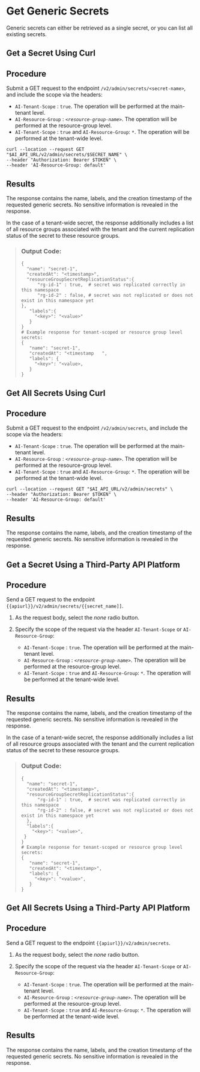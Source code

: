 <!-- loio05a3713aa6a94356b08e09e86260b16d -->

# Get Generic Secrets

Generic secrets can either be retrieved as a single secret, or you can list all existing secrets.

<a name="task_i3h_n13_tcc"/>

<!-- task\_i3h\_n13\_tcc -->

## Get a Secret Using Curl



<a name="task_i3h_n13_tcc__steps_p1m_clf_zcc"/>

## Procedure

Submit a GET request to the endpoint `/v2/admin/secrets/<secret-name>`, and include the scope via the headers:

-   `AI-Tenant-Scope` : `true`. The operation will be performed at the main-tenant level.
-   `AI-Resource-Group` : <code><i class="varname">&lt;resource-group-name&gt;</i></code>. The operation will be performed at the resource-group level.
-   `AI-Tenant-Scope` : `true` and `AI-Resource-Group`: `*`. The operation will be performed at the tenant-wide level.

```
curl --location --request GET "$AI_API_URL/v2/admin/secrets/$SECRET_NAME" \
--header "Authorization: Bearer $TOKEN" \
--header 'AI-Resource-Group: default'

```



<a name="task_i3h_n13_tcc__result_vck_3lf_zcc"/>

## Results

The response contains the name, labels, and the creation timestamp of the requested generic secrets. No sensitive information is revealed in the response.

In the case of a tenant-wide secret, the response additionally includes a list of all resource groups associated with the tenant and the current replication status of the secret to these resource groups.

> ### Output Code:  
> ```
> {
>   "name": "secret-1",
>   "createdAt": "<timestamp>",
>   "resourceGroupSecretReplicationStatus":{
>       "rg-id-1" : true,  # secret was replicated correctly in this namespace
>       "rg-id-2" : false, # secret was not replicated or does not exist in this namespace yet
> },
>    "labels":{
>      "<key>": "<value>"
>    }
> }
> # Example response for tenant-scoped or resource group level secrets:
> {
>    "name": "secret-1",
>    "createdAt": "<timestamp   ",
>    "labels": {
>      "<key>": "<value>,
>    }
> }
> ```

<a name="task_zmk_l3m_22c"/>

<!-- task\_zmk\_l3m\_22c -->

## Get All Secrets Using Curl



## Procedure

Submit a GET request to the endpoint `/v2/admin/secrets`, and include the scope via the headers:

-   `AI-Tenant-Scope` : `true`. The operation will be performed at the main-tenant level.
-   `AI-Resource-Group` : <code><i class="varname">&lt;resource-group-name&gt;</i></code>. The operation will be performed at the resource-group level.
-   `AI-Tenant-Scope` : `true` and `AI-Resource-Group`: `*`. The operation will be performed at the tenant-wide level.

```
curl --location --request GET "$AI_API_URL/v2/admin/secrets" \
--header "Authorization: Bearer $TOKEN" \
--header 'AI-Resource-Group: default'

```



<a name="task_zmk_l3m_22c__result_bnk_l3m_22c"/>

## Results

The response contains the name, labels, and the creation timestamp of the requested generic secrets. No sensitive information is revealed in the response.

<a name="task_cxf_n13_tcc"/>

<!-- task\_cxf\_n13\_tcc -->

## Get a Secret Using a Third-Party API Platform



<a name="task_cxf_n13_tcc__steps_bqv_vkf_zcc"/>

## Procedure

Send a GET request to the endpoint `{{apiurl}}/v2/admin/secrets/{{secret_name]]`.

1.  As the request body, select the *none* radio button.

2.  Specify the scope of the request via the header `AI-Tenant-Scope` or `AI-Resource-Group`:

    -   `AI-Tenant-Scope` : `true`. The operation will be performed at the main-tenant level.
    -   `AI-Resource-Group` : <code><i class="varname">&lt;resource-group-name&gt;</i></code>. The operation will be performed at the resource-group level.
    -   `AI-Tenant-Scope` : `true` and `AI-Resource-Group`: `*`. The operation will be performed at the tenant-wide level.




<a name="task_cxf_n13_tcc__result_sxh_jlf_zcc"/>

## Results

The response contains the name, labels, and the creation timestamp of the requested generic secrets. No sensitive information is revealed in the response.

In the case of a tenant-wide secret, the response additionally includes a list of all resource groups associated with the tenant and the current replication status of the secret to these resource groups.

> ### Output Code:  
> ```
> {
>   "name": "secret-1",
>   "createdAt": "<timestamp>",
>   "resourceGroupSecretReplicationStatus":{
>       "rg-id-1" : true,  # secret was replicated correctly in this namespace
>       "rg-id-2" : false, # secret was not replicated or does not exist in this namespace yet
>   },
>   "labels":{
>     "<key>": "<value>",
>  }
> }
> # Example response for tenant-scoped or resource group level secrets:
> {
>    "name": "secret-1",
>    "createdAt": "<timestamp>",
>    "labels": {
>      "<key>": "<value>",
>    }
> }
> ```

<a name="task_imv_l3m_22c"/>

<!-- task\_imv\_l3m\_22c -->

## Get All Secrets Using a Third-Party API Platform



## Procedure

Send a GET request to the endpoint `{{apiurl}}/v2/admin/secrets`.

1.  As the request body, select the *none* radio button.

2.  Specify the scope of the request via the header `AI-Tenant-Scope` or `AI-Resource-Group`:

    -   `AI-Tenant-Scope` : `true`. The operation will be performed at the main-tenant level.
    -   `AI-Resource-Group` : <code><i class="varname">&lt;resource-group-name&gt;</i></code>. The operation will be performed at the resource-group level.
    -   `AI-Tenant-Scope` : `true` and `AI-Resource-Group`: `*`. The operation will be performed at the tenant-wide level.




## Results

The response contains the name, labels, and the creation timestamp of the requested generic secrets. No sensitive information is revealed in the response.


